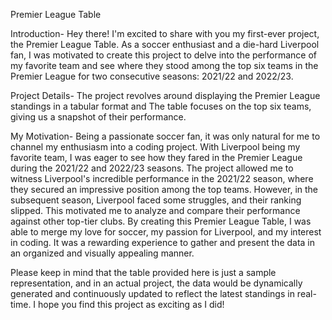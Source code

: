 Premier League Table

Introduction-
Hey there! I'm excited to share with you my first-ever project, the Premier League Table. 
As a soccer enthusiast and a die-hard Liverpool fan, I was motivated to create this project to delve into the performance of my favorite team and see where they stood among the top six teams in the Premier League for two consecutive seasons: 2021/22 and 2022/23.


Project Details-
The project revolves around displaying the Premier League standings in a tabular format and The table focuses on the top six teams, giving us a snapshot of their performance.


My Motivation-
Being a passionate soccer fan, it was only natural for me to channel my enthusiasm into a coding project. 
With Liverpool being my favorite team, I was eager to see how they fared in the Premier League during the 2021/22 and 2022/23 seasons.
The project allowed me to witness Liverpool's incredible performance in the 2021/22 season, where they secured an impressive position among the top teams. 
However, in the subsequent season, Liverpool faced some struggles, and their ranking slipped. This motivated me to analyze and compare their performance against other top-tier clubs.
By creating this Premier League Table, I was able to merge my love for soccer, my passion for Liverpool, and my interest in coding. 
It was a rewarding experience to gather and present the data in an organized and visually appealing manner.


Please keep in mind that the table provided here is just a sample representation, and in an actual project, the data would be dynamically generated and continuously updated to reflect the latest standings in real-time.
I hope you find this project as exciting as I did!
